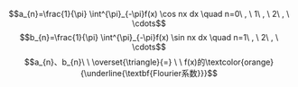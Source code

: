 $$a_{n}=\frac{1}{\pi} \int^{\pi}_{-\pi}f(x) \cos nx dx \quad n=0\ , \ 1\ , \ 2\ , \ \cdots$$
$$b_{n}=\frac{1}{\pi} \int^{\pi}_{-\pi}f(x) \sin nx dx \quad n=1\ , \ 2\ , \ \cdots$$
$$a_{n}、b_{n}\ \  \overset{\triangle}{=} \ \ f(x)的\textcolor{orange}{\underline{\textbf{Flourier系数}}}$$